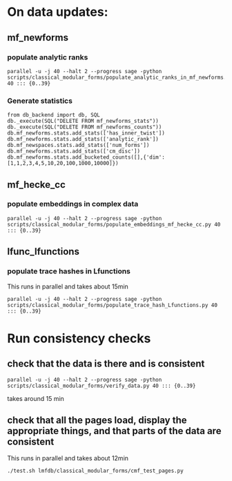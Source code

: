 # On data updates:

## mf_newforms

### populate analytic ranks
```
parallel -u -j 40 --halt 2 --progress sage -python scripts/classical_modular_forms/populate_analytic_ranks_in_mf_newforms.py 40 ::: {0..39}
```
### Generate statistics
```
from db_backend import db, SQL
db._execute(SQL("DELETE FROM mf_newforms_stats"))
db._execute(SQL("DELETE FROM mf_newforms_counts"))
db.mf_newforms.stats.add_stats(['has_inner_twist'])
db.mf_newforms.stats.add_stats(['analytic_rank'])
db.mf_newspaces.stats.add_stats(['num_forms'])
db.mf_newforms.stats.add_stats(['cm_disc'])
db.mf_newforms.stats.add_bucketed_counts([],{'dim':[1,1,2,3,4,5,10,20,100,1000,10000]})
```

## mf_hecke_cc

### populate embeddings in complex data
```
parallel -u -j 40 --halt 2 --progress sage -python scripts/classical_modular_forms/populate_embeddings_mf_hecke_cc.py 40 ::: {0..39}
```

## lfunc_lfunctions
### populate trace hashes in Lfunctions
This runs in parallel and takes about 15min
```
parallel -u -j 40 --halt 2 --progress sage -python scripts/classical_modular_forms/populate_trace_hash_Lfunctions.py 40 ::: {0..39}
```


# Run consistency checks

## check that the data is there and is consistent
```
parallel -u -j 40 --halt 2 --progress sage -python scripts/classical_modular_forms/verify_data.py 40 ::: {0..39}
```
takes around 15 min
## check that all the pages load, display the appropriate things, and that parts of the data are consistent
This runs in parallel and takes about 12min
```
./test.sh lmfdb/classical_modular_forms/cmf_test_pages.py
```
